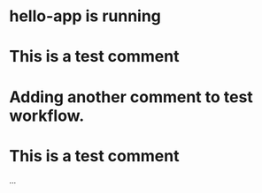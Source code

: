 # hello-app is running
# This is a test comment
# Adding another comment to test workflow.
# This is a test comment
...